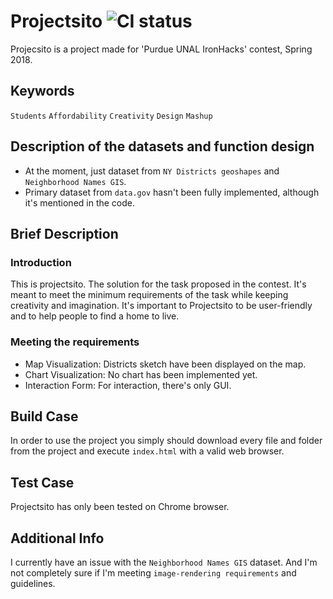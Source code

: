 # Projectsito ![CI status](https://img.shields.io/badge/build-passing-brightgreen.svg)

Projecsito is a project made for 'Purdue UNAL IronHacks' contest, Spring 2018. 

## Keywords

`Students` `Affordability` `Creativity` `Design` `Mashup`

## Description of the datasets and function design

* At the moment, just dataset from `NY Districts geoshapes` and `Neighborhood Names GIS`.
* Primary dataset from `data.gov` hasn't been fully implemented, although it's mentioned in the code.

## Brief Description
### Introduction
This is projectsito. The solution for the task proposed in the contest. It's meant to meet the minimum requirements of the task while keeping creativity and imagination. It's important to Projectsito to be user-friendly and to help people to find a home to live.
### Meeting the requirements

* Map Visualization: Districts sketch have been displayed on the map.
* Chart Visualization: No chart has been implemented yet.
* Interaction Form: For interaction, there's only GUI.

## Build Case
In order to use the project you simply should download every file and folder from the project and execute `index.html` with a valid web browser.

## Test Case 
Projectsito has only been tested on Chrome browser.

## Additional Info
I currently have an issue with the `Neighborhood Names GIS` dataset. And I'm not completely sure if I'm meeting `image-rendering requirements` and guidelines.